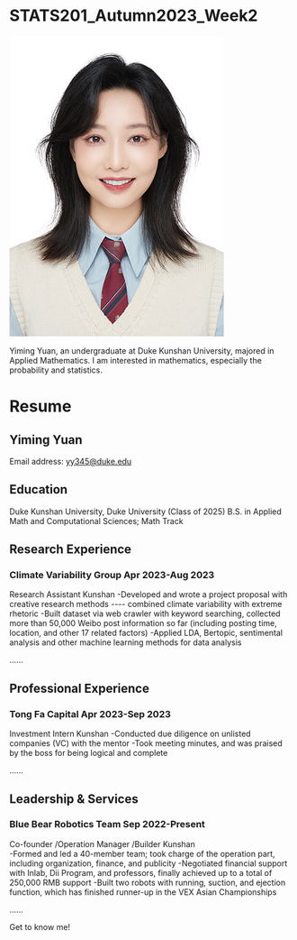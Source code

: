 # STATS201_Autumn2023_Week2

![Description of Image](figs/YimingYuan1.png)

Yiming Yuan, an undergraduate at Duke Kunshan University, majored in Applied Mathematics. I am interested in mathematics, especially the probability and statistics.

# Resume
## Yiming Yuan
Email address: yy345@duke.edu
## Education
Duke Kunshan University, Duke University (Class of 2025)
B.S. in Applied Math and Computational Sciences; Math Track 

## Research Experience
### Climate Variability Group           Apr 2023-Aug 2023
Research Assistant	                    Kunshan	
-Developed and wrote a project proposal with creative research methods ---- combined climate variability with extreme rhetoric
-Built dataset via web crawler with keyword searching, collected more than 50,000 Weibo post information so far (including posting time, location, and other 17 related factors)
-Applied LDA, Bertopic, sentimental analysis and other machine learning methods for data analysis

......

## Professional Experience
### Tong Fa Capital	                   Apr 2023-Sep 2023
Investment Intern	                     Kunshan
-Conducted due diligence on unlisted companies (VC) with the mentor
-Took meeting minutes, and was praised by the boss for being logical and complete

......

## Leadership & Services
### Blue Bear Robotics Team	Sep         2022-Present
Co-founder /Operation Manager /Builder	Kunshan		
-Formed and led a 40-member team; took charge of the operation part, including organization, finance, and publicity
-Negotiated financial support with Inlab, Dii Program, and professors, finally achieved up to a total of 250,000 RMB support
-Built two robots with running, suction, and ejection function, which has finished runner-up in the VEX Asian Championships

......

Get to know me!

